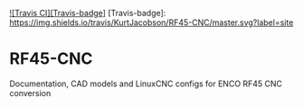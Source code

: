 [![Travis CI][Travis-badge]](https://travis-ci.org/KurtJacobson/RF45-CNC)
[Travis-badge]: https://img.shields.io/travis/KurtJacobson/RF45-CNC/master.svg?label=site

# RF45-CNC
Documentation, CAD models and LinuxCNC configs for ENCO RF45 CNC conversion
